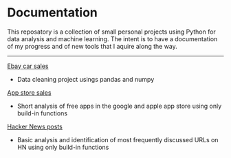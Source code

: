 # Documentation
This reposatory is a collection of small personal projects using Python for data analysis and machine learning. The intent is to have a documentation of my progress and of new tools that I aquire along the way. <br />

___

[Ebay car sales](https://github.com/Jahnic/Projects/blob/master/Ebay%20car%20sales.ipynb) <br />
* Data cleaning project usings pandas and numpy <br />

[App store sales](https://github.com/Jahnic/Projects/blob/master/free_app_analysis.ipynb) <br />
* Short analysis of free apps in the google and apple app store using only build-in functions <br />

[Hacker News posts](https://github.com/Jahnic/Projects/blob/master/hacker_news.ipynb) <br />
* Basic analysis and identification of most frequently discussed URLs on HN using only build-in functions
